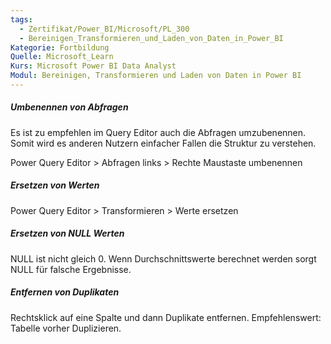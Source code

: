 ```yaml
---
tags:
  - Zertifikat/Power_BI/Microsoft/PL_300
  - Bereinigen_Transformieren_und_Laden_von_Daten_in_Power_BI
Kategorie: Fortbildung
Quelle: Microsoft_Learn
Kurs: Microsoft Power BI Data Analyst
Modul: Bereinigen, Transformieren und Laden von Daten in Power BI
---
```

##### Umbenennen von Abfragen
Es ist zu empfehlen im Query Editor auch die Abfragen umzubenennen.
Somit wird es anderen Nutzern einfacher Fallen die Struktur zu verstehen.

Power Query Editor > Abfragen links > Rechte Maustaste umbenennen

##### Ersetzen von Werten
Power Query Editor > Transformieren > Werte ersetzen

##### Ersetzen von NULL Werten
NULL ist nicht gleich 0.
Wenn Durchschnittswerte berechnet werden sorgt NULL für falsche Ergebnisse.

##### Entfernen von Duplikaten
Rechtsklick auf eine Spalte und dann Duplikate entfernen.
Empfehlenswert: Tabelle vorher Duplizieren.